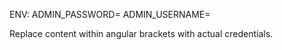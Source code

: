 ENV:
ADMIN_PASSWORD=<PASSWORD>
ADMIN_USERNAME=<USERNAME>

Replace content within angular brackets with actual credentials.
